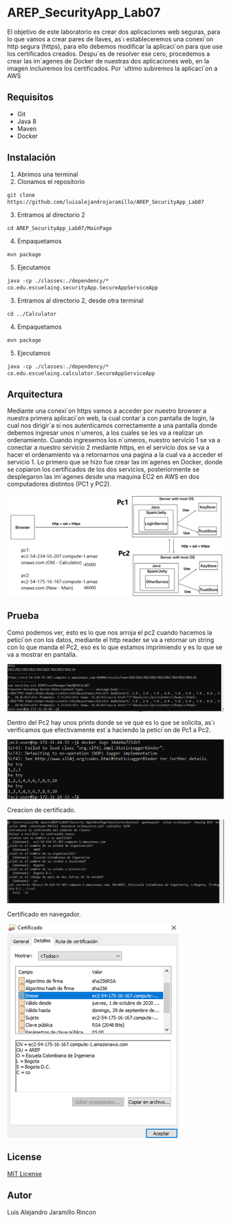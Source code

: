 # AREP_SecurityApp_Lab07

El objetivo de este laboratorio es crear dos aplicaciones web seguras, para lo que vamos a crear
pares de llaves, as´ı estableceremos una conexi´on http segura (https), para ello debemos modificar la
aplicaci´on para que use los certificados creados. Despu´es de resolver ese cero, procedemos a crear
las im´agenes de Docker de nuestras dos aplicaciones web, en la imagen incluiremos los certificados.
Por ´ultimo subiremos la aplicaci´on a AWS

## Requisitos
* Git
* Java 8
* Maven
* Docker

## Instalación
1. Abrimos una terminal
2. Clonamos el repositorio
```
git clone https://github.com/luisalejandrojaramillo/AREP_SecurityApp_Lab07
```
3. Entramos al directorio 2
```
cd AREP_SecurityApp_Lab07/MainPage
```
4. Empaquetamos
```
mvn package
```
5. Ejecutamos
```
java -cp ./classes:./dependency/* co.edu.escuelaing.securityApp.SecureAppServiceApp
```
3. Entramos al directorio 2, desde otra terminal 
```
cd ../Calculator
```
4. Empaquetamos
```
mvn package
```
5. Ejecutamos
```
java -cp ./classes:./dependency/* co.edu.escuelaing.calculator.SecureAppServiceApp
```

## Arquitectura

Mediante una conexi´on https vamos a acceder por nuestro browser a nuestra primera aplicaci´on web,
la cual contar´a con pantalla de login, la cual nos dirigir´a si nos autenticamos correctamente a una
pantalla donde debemos ingresar unos n´umeros, a los cuales se les va a realizar un ordenamiento.
Cuando ingresemos los n´umeros, nuestro servicio 1 se va a conectar a nuestro servicio 2 mediante
https, en el servicio dos se va a hacer el ordenamiento va a retornarnos una pagina a la cual va a
acceder el servicio 1.
Lo primero que se hizo fue crear las im´agenes en Docker, donde se copiaron los certificados de
los dos servicios, posteriormente se desplegaron las im´agenes desde una maquina EC2 en AWS en
dos computadores distintos (PC1 y PC2).

![Arquitectuda](/img/dpro.png)

## Prueba

Como podemos ver, esto es lo que nos arroja el pc2 cuando hacemos la petici´on con los datos,
mediante el http reader se va a retornar un string con lo que manda el Pc2, eso es lo que estamos
imprimiendo y es lo que se va a mostrar en pantalla.

![1](/img/1.PNG)

Dentro del Pc2 hay unos prints donde se ve que es lo que se solicita, as´ı verificamos que efectivamente est´a haciendo la petici´on de Pc1 a Pc2.

![2](/img/2.PNG)

Creacion de certificado.

![cert](/img/Captura.PNG)

Certificado en navegador.

![certweb](/img/3.PNG)


## License
[MIT License ](/LICENSE)

## Autor
Luis Alejandro Jaramillo Rincon
